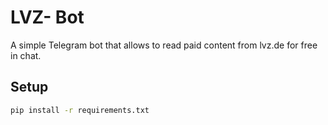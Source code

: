 # LVZ- Bot

A simple Telegram bot that allows to read paid content from lvz.de for free in chat.

## Setup

```zsh
pip install -r requirements.txt
```